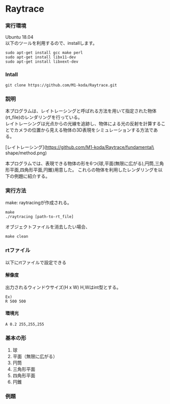 # Raytrace

### 実行環境
Ubuntu 18.04</br>
以下のツールを利用するので、installします。
```
sudo apt-get install gcc make perl
sudo apt-get install libx11-dev
sudo apt-get install libxext-dev
```
### Intall
```
git clone https://github.com/M1-koda/Raytrace.git
```
### 説明
本プログラムは、レイトレーシングと呼ばれる方法を用いて指定された物体(rt_file)のレンダリングを行っている。</br>
レイトレーシングは光点からの光線を追跡し、物体による光の反射を計算することでカメラの位置から見える物体の3D表現をシミュレーションする方法である。

[レイトレーシング](https://github.com/M1-koda/Raytrace/fundamental\ shape/method.png)

本プログラムでは、表現できる物体の形を6つ{球,平面(無限に広がる),円筒,三角形平面,四角形平面,円錐}用意した。
これらの物体を利用したレンダリングを以下の例題に紹介する。

### 実行方法
make: raytracingが作成される。
```
make 
./raytracing [path-to-rt_file]
```
オブジェクトファイルを消去したい場合、
```
make clean
```

### rtファイル
以下にrtファイルで設定できる

#### 解像度
出力されるウィンドウサイズ(H x W) H,Wはint型とする。
```
Ex)
R 500 500
```

#### 環境光

```
A 0.2 255,255,255
```



### 基本の形
1. 球
2. 平面（無限に広がる）
3. 円筒
4. 三角形平面
5. 四角形平面
6. 円錐

### 例題


